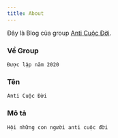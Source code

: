 ```yaml
---
title: About
---
```


Đây là Blog của group  [Anti Cuộc Đời](https://www.facebook.com/groups/antilife).


### Về Group
	
	Được lập năm 2020

### Tên

	Anti Cuộc Đời

### Mô tả

	Hội những con người anti cuộc đời



